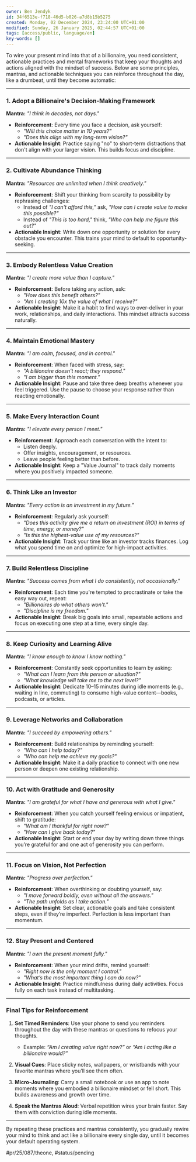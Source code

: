 ```yaml
---
owner: Ben Jendyk
id: 34f6513e-f718-46d5-b026-a7d8b15b5275
created: Monday, 02 December 2024, 23:24:00 UTC+01:00
modified: Sunday, 26 January 2025, 02:44:57 UTC+01:00
tags: [access/public, language/en]
key-words: []
---
```


To wire your present mind into that of a billionaire, you need consistent, actionable practices and mental frameworks that keep your thoughts and actions aligned with the mindset of success. Below are some principles, mantras, and actionable techniques you can reinforce throughout the day, like a drumbeat, until they become automatic:

---

### **1. Adopt a Billionaire's Decision-Making Framework**

**Mantra:** *"I think in decades, not days."*  
- **Reinforcement**: Every time you face a decision, ask yourself:  
  - *"Will this choice matter in 10 years?"*  
  - *"Does this align with my long-term vision?"*
- **Actionable Insight**: Practice saying "no" to short-term distractions that don't align with your larger vision. This builds focus and discipline.

---

### **2. Cultivate Abundance Thinking**

**Mantra:** *"Resources are unlimited when I think creatively."*  
- **Reinforcement**: Shift your thinking from scarcity to possibility by rephrasing challenges:  
  - Instead of *"I can't afford this,"* ask, *"How can I create value to make this possible?"*  
  - Instead of *"This is too hard,"* think, *"Who can help me figure this out?"*
- **Actionable Insight**: Write down one opportunity or solution for every obstacle you encounter. This trains your mind to default to opportunity-seeking.

---

### **3. Embody Relentless Value Creation**

**Mantra:** *"I create more value than I capture."*  
- **Reinforcement**: Before taking any action, ask:  
  - *"How does this benefit others?"*  
  - *"Am I creating 10x the value of what I receive?"*  
- **Actionable Insight**: Make it a habit to find ways to over-deliver in your work, relationships, and daily interactions. This mindset attracts success naturally.

---

### **4. Maintain Emotional Mastery**

**Mantra:** *"I am calm, focused, and in control."*  
- **Reinforcement**: When faced with stress, say:  
  - *"A billionaire doesn't react; they respond."*  
  - *"I am bigger than this moment."*
- **Actionable Insight**: Pause and take three deep breaths whenever you feel triggered. Use the pause to choose your response rather than reacting emotionally.

---

### **5. Make Every Interaction Count**

**Mantra:** *"I elevate every person I meet."*  
- **Reinforcement**: Approach each conversation with the intent to:  
  - Listen deeply.  
  - Offer insights, encouragement, or resources.  
  - Leave people feeling better than before.  
- **Actionable Insight**: Keep a "Value Journal" to track daily moments where you positively impacted someone.

---

### **6. Think Like an Investor**

**Mantra:** *"Every action is an investment in my future."*  
- **Reinforcement**: Regularly ask yourself:  
  - *"Does this activity give me a return on investment (ROI) in terms of time, energy, or money?"*  
  - *"Is this the highest-value use of my resources?"*
- **Actionable Insight**: Track your time like an investor tracks finances. Log what you spend time on and optimize for high-impact activities.

---

### **7. Build Relentless Discipline**

**Mantra:** *"Success comes from what I do consistently, not occasionally."*  
- **Reinforcement**: Each time you're tempted to procrastinate or take the easy way out, repeat:  
  - *"Billionaires do what others won't."*  
  - *"Discipline is my freedom."*
- **Actionable Insight**: Break big goals into small, repeatable actions and focus on executing one step at a time, every single day.

---

### **8. Keep Curiosity and Learning Alive**

**Mantra:** *"I know enough to know I know nothing."*  
- **Reinforcement**: Constantly seek opportunities to learn by asking:  
  - *"What can I learn from this person or situation?"*  
  - *"What knowledge will take me to the next level?"*
- **Actionable Insight**: Dedicate 10–15 minutes during idle moments (e.g., waiting in line, commuting) to consume high-value content—books, podcasts, or articles.

---

### **9. Leverage Networks and Collaboration**

**Mantra:** *"I succeed by empowering others."*  
- **Reinforcement**: Build relationships by reminding yourself:  
  - *"Who can I help today?"*  
  - *"Who can help me achieve my goals?"*
- **Actionable Insight**: Make it a daily practice to connect with one new person or deepen one existing relationship.

---

### **10. Act with Gratitude and Generosity**

**Mantra:** *"I am grateful for what I have and generous with what I give."*  
- **Reinforcement**: When you catch yourself feeling envious or impatient, shift to gratitude:  
  - *"What am I thankful for right now?"*  
  - *"How can I give back today?"*
- **Actionable Insight**: Start or end your day by writing down three things you’re grateful for and one act of generosity you can perform.

---

### **11. Focus on Vision, Not Perfection**

**Mantra:** *"Progress over perfection."*  
- **Reinforcement**: When overthinking or doubting yourself, say:  
  - *"I move forward boldly, even without all the answers."*  
  - *"The path unfolds as I take action."*
- **Actionable Insight**: Set clear, actionable goals and take consistent steps, even if they’re imperfect. Perfection is less important than momentum.

---

### **12. Stay Present and Centered**

**Mantra:** *"I own the present moment fully."*  
- **Reinforcement**: When your mind drifts, remind yourself:  
  - *"Right now is the only moment I control."*  
  - *"What’s the most important thing I can do now?"*
- **Actionable Insight**: Practice mindfulness during daily activities. Focus fully on each task instead of multitasking.

---

### **Final Tips for Reinforcement**

1. **Set Timed Reminders**: Use your phone to send you reminders throughout the day with these mantras or questions to refocus your thoughts.  
	- Example: *“Am I creating value right now?”* or *“Am I acting like a billionaire would?”*

2. **Visual Cues**: Place sticky notes, wallpapers, or wristbands with your favorite mantras where you’ll see them often.

3. **Micro-Journaling**: Carry a small notebook or use an app to note moments where you embodied a billionaire mindset or fell short. This builds awareness and growth over time.

4. **Speak the Mantras Aloud**: Verbal repetition wires your brain faster. Say them with conviction during idle moments.

---

By repeating these practices and mantras consistently, you gradually rewire your mind to think and act like a billionaire every single day, until it becomes your default operating system.


#pr/25/087/theone, #status/pending